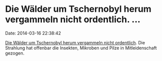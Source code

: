Die Wälder um Tschernobyl herum vergammeln nicht ordentlich. \...
=================================================================

Date: 2014-03-16 22:38:42

[Die Wälder um Tschernobyl herum vergammeln nicht
ordentlich](http://www.smithsonianmag.com/science-nature/forests-around-chernobyl-arent-decaying-properly-180950075/?no-ist).
Die Strahlung hat offenbar die Insekten, Mikroben und Pilze in
Mitleidenschaft gezogen.
